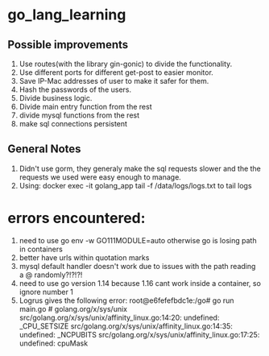 # go_lang_learning

## Possible improvements
1. Use routes(with the library gin-gonic) to divide the functionality.
2. Use different ports for different get-post to easier monitor.
3. Save IP-Mac addresses of user to make it safer for them.
4. Hash the passwords of the users.
5. Divide business logic.
6. Divide main entry function from the rest
7. divide mysql functions from the rest
8. make sql connections persistent

## General Notes
1. Didn't use gorm, they generaly make the sql requests slower and the the requests we used were easy enough to manage.
2. Using: docker exec -it golang_app tail -f /data/logs/logs.txt  to tail logs
# errors encountered:

1. need to use go env -w GO111MODULE=auto otherwise go is losing path in containers
2. better have urls within quotation marks
3. mysql default handler doesn't work due to issues with the path reading a @ randomly?!?!?!
4. need to use go version 1.14 because 1.16 cant work inside a container, so ignore number 1
5. Logrus gives the following error: 
        root@e6fefefbdc1e:/go# go run main.go 
        \# golang.org/x/sys/unix
        src/golang.org/x/sys/unix/affinity_linux.go:14:20: undefined: _CPU_SETSIZE
        src/golang.org/x/sys/unix/affinity_linux.go:14:35: undefined: _NCPUBITS
        src/golang.org/x/sys/unix/affinity_linux.go:17:25: undefined: cpuMask 

